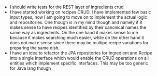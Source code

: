 - I should write tests for the REST layer of ingredients crud
- I have started working on recipes CRUD. I have implemented few basic input types, now I am going to move on
  to implement the actual logic and repositories. One though is in my mind though and namely if it makes sense to have
  recipes identified by their canonical names the same way as ingredients. On the one hand it makes sense to me because
  it makes searching much easier, while on the other hand it does not make sense since there may be multipe recipe 
  variations for preparing the same dish.
- I have an idea to refactor the JPA repositories for Ingredient and Recipe into a single interface which would 
  enable the CRUD operations on all entities which implement specific interfaces. This may be too generic for Java lang
  though
